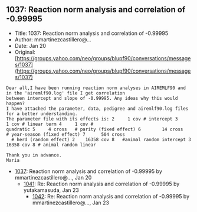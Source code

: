 ## 1037: Reaction norm analysis and correlation of -0.99995

- Title: 1037: Reaction norm analysis and correlation of -0.99995
- Author: mmartinezcastillero@...
- Date: Jan 20
- Original: [https://groups.yahoo.com/neo/groups/blupf90/conversations/messages/1037](https://groups.yahoo.com/neo/groups/blupf90/conversations/messages/1037)

```
Dear all,I have been running reaction norm analyses in AIREMLF90 and in the 'airemlf90.log' file I get correlation
between intercept and slope of -0.99995. Any ideas why this would happen?
I have attached the parameter, data, pedigree and airemlf90.log files for a better understanding.
The parameter file with its effects is: 2	  1 cov # intercept 3	      1 cov # linear term 4	    1 cov #
quadratic 5	    4 cross   # parity (fixed effect) 6        14 cross   # year-season (fixed effect) 7      504 cross
  # herd (random effect) 2    16358 cov 8   #animal random intercept 3	  16358 cov 8 # animal random linear

Thank you in advance.
Maria
```

- [1037](1037.md): Reaction norm analysis and correlation of -0.99995 by mmartinezcastillero@..., Jan 20
    - [1041](1041.md): Re: Reaction norm analysis and correlation of -0.99995 by yutakamasuda, Jan 23
        - [1042](1042.md): Re: Reaction norm analysis and correlation of -0.99995 by mmartinezcastillero@..., Jan 23
